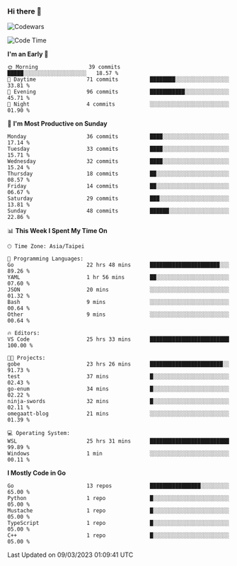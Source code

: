 ### Hi there 👋

![Codewars](https://www.codewars.com/users/omegaatt36/badges/small)

<!--START_SECTION:waka-->
![Code Time](http://img.shields.io/badge/Code%20Time-922%20hrs%208%20mins-blue)

**I'm an Early 🐤** 

```text
🌞 Morning                39 commits          █████░░░░░░░░░░░░░░░░░░░░   18.57 % 
🌆 Daytime                71 commits          ████████░░░░░░░░░░░░░░░░░   33.81 % 
🌃 Evening                96 commits          ███████████░░░░░░░░░░░░░░   45.71 % 
🌙 Night                  4 commits           ░░░░░░░░░░░░░░░░░░░░░░░░░   01.90 % 
```
📅 **I'm Most Productive on Sunday** 

```text
Monday                   36 commits          ████░░░░░░░░░░░░░░░░░░░░░   17.14 % 
Tuesday                  33 commits          ████░░░░░░░░░░░░░░░░░░░░░   15.71 % 
Wednesday                32 commits          ████░░░░░░░░░░░░░░░░░░░░░   15.24 % 
Thursday                 18 commits          ██░░░░░░░░░░░░░░░░░░░░░░░   08.57 % 
Friday                   14 commits          ██░░░░░░░░░░░░░░░░░░░░░░░   06.67 % 
Saturday                 29 commits          ███░░░░░░░░░░░░░░░░░░░░░░   13.81 % 
Sunday                   48 commits          ██████░░░░░░░░░░░░░░░░░░░   22.86 % 
```


📊 **This Week I Spent My Time On** 

```text
🕑︎ Time Zone: Asia/Taipei

💬 Programming Languages: 
Go                       22 hrs 48 mins      ██████████████████████░░░   89.26 % 
YAML                     1 hr 56 mins        ██░░░░░░░░░░░░░░░░░░░░░░░   07.60 % 
JSON                     20 mins             ░░░░░░░░░░░░░░░░░░░░░░░░░   01.32 % 
Bash                     9 mins              ░░░░░░░░░░░░░░░░░░░░░░░░░   00.64 % 
Other                    9 mins              ░░░░░░░░░░░░░░░░░░░░░░░░░   00.64 % 

🔥 Editors: 
VS Code                  25 hrs 33 mins      █████████████████████████   100.00 % 

🐱‍💻 Projects: 
gobe                     23 hrs 26 mins      ███████████████████████░░   91.73 % 
test                     37 mins             █░░░░░░░░░░░░░░░░░░░░░░░░   02.43 % 
go-enum                  34 mins             █░░░░░░░░░░░░░░░░░░░░░░░░   02.22 % 
ninja-swords             32 mins             █░░░░░░░░░░░░░░░░░░░░░░░░   02.11 % 
omegaatt-blog            21 mins             ░░░░░░░░░░░░░░░░░░░░░░░░░   01.39 % 

💻 Operating System: 
WSL                      25 hrs 31 mins      █████████████████████████   99.89 % 
Windows                  1 min               ░░░░░░░░░░░░░░░░░░░░░░░░░   00.11 % 
```

**I Mostly Code in Go** 

```text
Go                       13 repos            ████████████████░░░░░░░░░   65.00 % 
Python                   1 repo              █░░░░░░░░░░░░░░░░░░░░░░░░   05.00 % 
Mustache                 1 repo              █░░░░░░░░░░░░░░░░░░░░░░░░   05.00 % 
TypeScript               1 repo              █░░░░░░░░░░░░░░░░░░░░░░░░   05.00 % 
C++                      1 repo              █░░░░░░░░░░░░░░░░░░░░░░░░   05.00 % 
```




 Last Updated on 09/03/2023 01:09:41 UTC
<!--END_SECTION:waka-->

<!--
**omegaatt36/omegaatt36** is a ✨ _special_ ✨ repository because its `README.md` (this file) appears on your GitHub profile.

Here are some ideas to get you started:

- 🔭 I’m currently working on ...
- 🌱 I’m currently learning ...
- 👯 I’m looking to collaborate on ...
- 🤔 I’m looking for help with ...
- 💬 Ask me about ...
- 📫 How to reach me: ...
- 😄 Pronouns: ...
- ⚡ Fun fact: ...
-->
